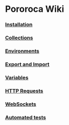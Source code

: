 # Pororoca Wiki

### [Installation](./Installation.md)
### [Collections](./Collections.md)
### [Environments](./Environments.md)
### [Export and Import](./ExportAndImport.md)
### [Variables](./Variables.md)
### [HTTP Requests](./HttpRequests.md)
### [WebSockets](./WebSockets.md)
### [Automated tests](./AutomatedTests.md)
